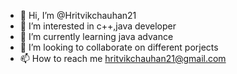- 👋 Hi, I’m @Hritvikchauhan21
- 👀 I’m interested in c++,java developer
- 🌱 I’m currently learning java advance 
- 💞️ I’m looking to collaborate on different porjects
- 📫 How to reach me hritvikchauhan21@gmail.com

<!---
Hritvikchauhan21/Hritvikchauhan21 is a ✨ special ✨ repository because its `README.md` (this file) appears on your GitHub profile.
You can click the Preview link to take a look at your changes.
--->
